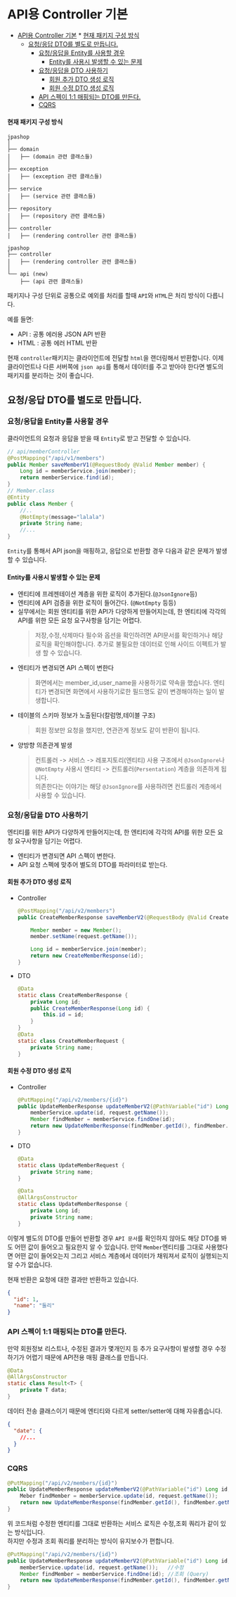 # API용 Controller 기본
<!-- TOC -->
* [API용 Controller 기본](#api용-controller-기본)
      * [현재 패키지 구성 방식](#현재-패키지-구성-방식-)
  * [요청/응답 DTO를 별도로 만듭니다.](#요청응답-dto를-별도로-만듭니다)
    * [요청/응답을 Entity를 사용할 경우](#요청응답을-entity를-사용할-경우)
      * [Entity를 사용시 발생할 수 있는 문제](#entity를-사용시-발생할-수-있는-문제)
    * [요청/응답을 DTO 사용하기](#요청응답을-dto-사용하기)
      * [회원 추가 DTO 생성 로직](#회원-추가-dto-생성-로직)
      * [회원 수정 DTO 생성 로직](#회원-수정-dto-생성-로직)
    * [API 스펙이 1:1 매핑되는 DTO를 만든다.](#api-스펙이-11-매핑되는-dto를-만든다)
    * [CQRS](#cqrs)
<!-- TOC -->

#### 현재 패키지 구성 방식  
```text
jpashop
│
├── domain
│   ├── (domain 관련 클래스들)
│
├── exception
│   ├── (exception 관련 클래스들)
│
├── service
│   ├── (service 관련 클래스들)
│
├── repository
│   ├── (repository 관련 클래스들)
│
├── controller
│   ├── (rendering controller 관련 클래스들)
```  
```text
jpashop
├── controller
│   ├── (rendering controller 관련 클래스들)
│
└── api (new)
    ├── (api 관련 클래스들)
```

패키지나 구성 단위로 공통으로 예외를 처리를 할때 `API`와 `HTML`은 처리 방식이 다릅니다.

예를 들면:
+ API : 공통 에러용 JSON API 반환
+ HTML : 공통 에러 HTML 반환

현재 `controller`패키지는 클라이언트에 전달할 `html`을 랜더링해서 반환합니다. 
이제 클라이언트나 다른 서버쪽에 `json api`를 통해서 데이터를 주고 받아야 한다면 
별도의 패키지를 분리하는 것이 좋습니다.  

## 요청/응답 DTO를 별도로 만듭니다.
### 요청/응답을 Entity를 사용할 경우
클라이언트의 요청과 응답을 받을 때 `Entity`로 받고 전달할 수 있습니다.  

```Java
// api/memberController
@PostMapping("/api/v1/members")
public Member saveMemberV1(@RequestBody @Valid Member member) {
    Long id = memberService.join(member);
    return memberService.find(id);
}
// Member.class
@Entity
public class Member {
    //.. 
    @NotEmpty(message="lalala")
    private String name;
    //...
}
```

`Entity`를 통해서 API json을 매핑하고, 응답으로 반환할 경우 다음과 같은 문제가 발생할 수 있습니다.  
  
#### Entity를 사용시 발생할 수 있는 문제
+ 엔티티에 프레젠테이션 계층을 위한 로직이 추가된다.(`@JsonIgnore`등)
+ 엔티티에 API 검증을 위한 로직이 들어간다. (`@NotEmpty` 등등)
+ 실무에서는 회원 엔티티를 위한 API가 다양하게 만들어지는데, 한 엔티티에 각각의 API를 위한 모든 요청 요구사항을 담기는 어렵다.
    > 저장,수정,삭제마다 필수와 옵션을 확인하려면 API문서를 확인하거나 해당 로직을 확인해야합니다. 
추가로 불필요한 데이터로 인해 사이드 이펙트가 발생 할 수 있습니다.
+ 엔티티가 변경되면 API 스펙이 변한다
  > 화면에서는 member_id,user_name을 사용하기로 약속을 했습니다. 
엔티티가 변경되면 화면에서 사용하기로한 필드명도 같이 변경해야하는 일이 발생합니다.
+ 테이블의 스키마 정보가 노출된다(칼럼명,테이블 구조)  
    > 회원 정보만 요청을 했지만, 연관관계 정보도 같이 반환이 됩니다.
+ 양방향 의존관계 발생  
    > 컨트롤러 -> 서비스 -> 레포지토리(엔티티) 사용 구조에서 `@JsonIgnore`나`@NotEmpty` 사용시 
엔티티 -> 컨트롤러(`Persentation`) 계층을 의존하게 됩니다.  
의존한다는 이야기는 해당 `@JsonIgnore`를 사용하려면 컨트롤러 계층에서 사용할 수 있습니다.


### 요청/응답을 DTO 사용하기
엔티티를 위한 API가 다양하게 만들어지는데, 
한 엔티티에 각각의 API를 위한 모든 요청 요구사항을 담기는 어렵다. 
- 엔티티가 변경되면 API 스펙이 변한다. 
- API 요청 스펙에 맞추어 별도의 DTO를 파라미터로 받는다.

#### 회원 추가 DTO 생성 로직
+ Controller
    ```Java
    @PostMapping("/api/v2/members")
    public CreateMemberResponse saveMemberV2(@RequestBody @Valid CreateMemberRequest request) {
    
        Member member = new Member();
        member.setName(request.getName());
    
        Long id = memberService.join(member);
        return new CreateMemberResponse(id);
    }
    ```
+ DTO
    ```Java
    @Data
    static class CreateMemberResponse {
        private Long id;
        public CreateMemberResponse(Long id) {
            this.id = id;
        }
    }
    @Data
    static class CreateMemberRequest {
        private String name;
    }
    ```  

#### 회원 수정 DTO 생성 로직
+ Controller
    ```Java
    @PutMapping("/api/v2/members/{id}")
    public UpdateMemberResponse updateMemberV2(@PathVariable("id") Long id, @RequestBody @Valid UpdateMemberRequest request) {
        memberService.update(id, request.getName());
        Member findMember = memberService.findOne(id);
        return new UpdateMemberResponse(findMember.getId(), findMember.getName());
    }
    ```
+ DTO
    ```Java
    @Data
    static class UpdateMemberRequest {
        private String name;
    }
    
    @Data
    @AllArgsConstructor
    static class UpdateMemberResponse {
        private Long id;
        private String name;
    }
    ```  

이렇게 별도의 DTO를 만들어 반환할 경우 `API 문서`를 확인하지 않아도
해당 DTO를 봐도 어떤 값이 들어오고 필요한지 알 수 있습니다.
만약 `Member`엔티티를 그대로 사용했다면 어떤 값이 들어오는지
그리고 서비스 계층에서 데이터가 채워져서 로직이 실행되는지 알 수가 없습니다.
  
현재 반환은 요청에 대한 결과만 반환하고 있습니다.
```JSON
{
  "id": 1,
  "name": "둘리"
}
```  
### API 스펙이 1:1 매핑되는 DTO를 만든다.
만약 회원정보 리스트나, 수정된 결과가 몇개인지 등 추가 요구사항이 발생할 경우 
수정하기가 어렵기 때문에 API전용 매핑 클래스를 만듭니다.  
```Java
@Data
@AllArgsConstructor
static class Result<T> {
    private T data;
}
``` 
데이터 전송 클래스이기 때문에 엔티티와 다르게 setter/setter에 대해 자유롭습니다.  

```JSON
{
  "date": {
    //...
  }
}
```  
### CQRS
```Java
@PutMapping("/api/v2/members/{id}")
public UpdateMemberResponse updateMemberV2(@PathVariable("id") Long id, @RequestBody @Valid UpdateMemberRequest request) {
    Meber findMember = memberService.update(id, request.getName());
    return new UpdateMemberResponse(findMember.getId(), findMember.getName());
}
```  
위 코드처럼 수정한 엔티티를 그대로 반환하는 서비스 로직은 수정,조회 쿼리가 같이 있는 방식입니다.  
하지만 수정과 조회 쿼리를 분리하는 방식이 유지보수가 편합니다.

```Java
@PutMapping("/api/v2/members/{id}")
public UpdateMemberResponse updateMemberV2(@PathVariable("id") Long id, @RequestBody @Valid UpdateMemberRequest request) {
    memberService.update(id, request.getName());   //수정 
    Member findMember = memberService.findOne(id); //조회 (Query)
    return new UpdateMemberResponse(findMember.getId(), findMember.getName());
}
```  
